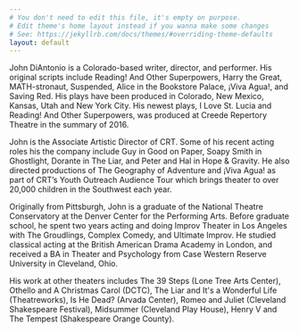 ```yaml
---
# You don't need to edit this file, it's empty on purpose.
# Edit theme's home layout instead if you wanna make some changes
# See: https://jekyllrb.com/docs/themes/#overriding-theme-defaults
layout: default
---
```


John DiAntonio is a Colorado-based writer, director, and performer. His original scripts include Reading! And Other Superpowers, Harry the Great, MATH-stronaut, Suspended, Alice in the Bookstore Palace, ¡Viva Agua!, and Saving Red. His plays have been produced in Colorado, New Mexico, Kansas, Utah and New York City. His newest plays, I Love St. Lucia and Reading! And Other Superpowers, was produced at Creede Repertory Theatre in the summary of 2016.

John is the Associate Artistic Director of CRT. Some of his recent acting roles his the company include Guy in Good on Paper, Soapy Smith in Ghostlight, Dorante in The Liar, and Peter and Hal in Hope & Gravity. He also directed productions of The Geography of Adventure and ¡Viva Agua! as part of CRT’s Youth Outreach Audience Tour which brings theater to over 20,000 children in the Southwest each year.

Originally from Pittsburgh, John is a graduate of the National Theatre Conservatory at the Denver Center for the Performing Arts. Before graduate school, he spent two years acting and doing Improv Theater in Los Angeles with The Groudlings, Complex Comedy, and Ultimate Improv. He studied classical acting at the British American Drama Academy in London, and received a BA in Theater and Psychology from Case Western Reserve University in Cleveland, Ohio.

His work at other theaters includes The 39 Steps (Lone Tree Arts Center), Othello and A Christmas Carol (DCTC), The Liar and It's a Wonderful Life (Theatreworks), Is He Dead? (Arvada Center), Romeo and Juliet (Cleveland Shakespeare Festival), Midsummer (Cleveland Play House), Henry V and The Tempest (Shakespeare Orange County).
